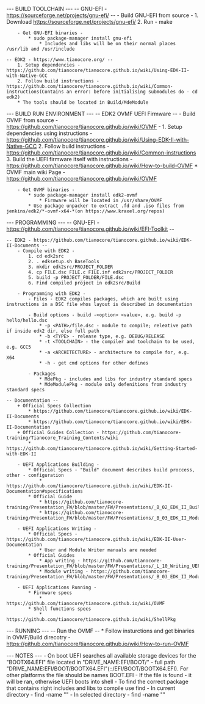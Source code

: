 --- BUILD TOOLCHAIN ---
	-- GNU-EFI - https://sourceforge.net/projects/gnu-efi/ --
		- Build GNU-EFI from source -
			1. Download https://sourceforge.net/projects/gnu-efi/
			2. Run - make

		- Get GNU-EFI binaries -
			* sudo package-manager install gnu-efi
				* Includes and libs will be on their normal places /usr/lib and /usr/include

	-- EDK2 - https://www.tianocore.org/ --
		1. Setup dependencies - https://github.com/tianocore/tianocore.github.io/wiki/Using-EDK-II-with-Native-GCC
		2. Follow build instructions - https://github.com/tianocore/tianocore.github.io/wiki/Common-instructions(Contains an error: before initialising submodules do - cd edk2)
		* The tools should be located in Build/MdeModule



--- BUILD RUN ENVIRONMENT ---
	-- EDK2 OVMF UEFI Firmware --
		- Build OVMF from source - https://github.com/tianocore/tianocore.github.io/wiki/OVMF -
			1. Setup dependencies using instructions - https://github.com/tianocore/tianocore.github.io/wiki/Using-EDK-II-with-Native-GCC
			2. Follow build instructions -	https://github.com/tianocore/tianocore.github.io/wiki/Common-instructions
			3. Build the UEFI firmware itself with instructions	- https://github.com/tianocore/tianocore.github.io/wiki/How-to-build-OVMF
			*	 OVMF main wiki Page - https://github.com/tianocore/tianocore.github.io/wiki/OVMF

		- Get OVMF binaries -
			* sudo package-manager install edk2-ovmf
				* Firmware will be located in /usr/share/OVMF
			* Use package unpacker to extract .fd and .iso files from jenkins/edk2/*-ovmf-x64-*(on https://www.kraxel.org/repos)



--- PROGRAMMING ---
	-- GNU-EFI - https://github.com/tianocore/tianocore.github.io/wiki/EFI-Toolkit --

	-- EDK2 - https://github.com/tianocore/tianocore.github.io/wiki/EDK-II-Documents --
		- Compile with EDK2 -
			1. cd edk2src
			2. . edksetup.sh BaseTools
			3. mkdir edk2src/PROJECT_FOLDER
			4. cp FILE.dsc FILE.c FILE.inf edk2src/PROJECT_FOLDER
			5. build -p PROJECT_FOLDER/FILE.dsc
			6. Find compiled project in edk2src/Build

		- Programming with EDK2 -
			- Files - EDK2 compiles packages, which are built using instructions in a DSC file whos layout is described in documentation

			- Build options - build -<option> <value>, e.g. build -p hello/hello.dsc
				* -p <PATH>/file.dsc - module to compile; releative path if inside edk2 dir, else full path
				* -b <TYPE> - release type, e.g. DEBUG/RELEASE
				* -t <TOOLCHAIN> - the compiler and toolchain to be used, e.g. GCC5
				* -a <ARCHITECTURE> - architecture to compile for, e.g. X64
				* -h - get cmd options for other defines

			- Packages
				* MdePkg - includes and libs for industry standard specs
				* MdeModulePkg - module only defenitions from industry standard specs

	-- Documentation --
		+ Official Specs Collection
			* https://github.com/tianocore/tianocore.github.io/wiki/EDK-II-Documents
			* https://github.com/tianocore/tianocore.github.io/wiki/EDK-II-Documentation
		+ Official Guides Collection - https://github.com/tianocore-training/Tianocore_Training_Contents/wiki
			* https://github.com/tianocore/tianocore.github.io/wiki/Getting-Started-with-EDK-II

		- UEFI Applications Building -
			* Official Specs - "Build" document describes build proccess, other - configuration
				* https://github.com/tianocore/tianocore.github.io/wiki/EDK-II-Documentation#specifications
			* Official Guide
				* https://github.com/tianocore-training/Presentation_FW/blob/master/FW/Presentations/_B_02_EDK_II_Build_Spec_Files_Pres_gp.pdf
				* https://github.com/tianocore-training/Presentation_FW/blob/master/FW/Presentations/_B_03_EDK_II_Modules_Libs_Drivers_Pres_gp.pdf

		- UEFI Applications Writing -
			* Official Specs - https://github.com/tianocore/tianocore.github.io/wiki/EDK-II-User-Documentation
				* User and Module Writer manuals are needed
			* Official Guides
				* App writing - https://github.com/tianocore-training/Presentation_FW/blob/master/FW/Presentations/_L_10_Writing_UEFI_App_Linux_Lab_gp.pdf
				* Module writing - https://github.com/tianocore-training/Presentation_FW/blob/master/FW/Presentations/_B_03_EDK_II_Modules_Libs_Drivers_Pres_gp.pdf

		- UEFI Applications Running -
			* Firmware specs
				* https://github.com/tianocore/tianocore.github.io/wiki/OVMF
			* Shell functions specs
				* https://github.com/tianocore/tianocore.github.io/wiki/ShellPkg



--- RUNNING ---
	-- Run the OVMF --
		* Follow insturctions and get binaries in OVMF/Build direcotry - https://github.com/tianocore/tianocore.github.io/wiki/How-to-run-OVMF



--- NOTES ---
	- On boot UEFI searches all available storage devices for the "BOOTX64.EFI" file located in "DRIVE_NAME:EFI/BOOT/" - full path "DRIVE_NAME:EFI/BOOT/BOOTX64.EFI"(::/EFI/BOOT/BOOTX64.EFI). For other platforms the file should be names BOOT<ARCH>.EFI
		- If the file is found - it will be ran, otherwise UEFI boots into shell
	- To find the correct package that contains right includes and libs to compile use find
		- In current directory - find -name "<REGEX>"
		- In selected directory - find <DIRNAME> -name "<REGEX>"